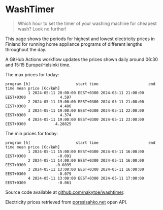
# WashTimer

> Which hour to set the timer of your washing machine for cheapest wash? Look no further!

This page shows the periods for highest and lowest electricity prices in Finland 
for running home appliance programs of different lengths throughout the day. 

A GitHub Actions workflow updates the prices shown daily around 06:30 and 15:15 Europe/Helsinki time.

The max prices for today:

	program [h]                    start time                      end time mean price [€c/kWh]
	          1 2024-05-11 20:00:00 EEST+0300 2024-05-11 21:00:00 EEST+0300               4.597
	          2 2024-05-11 19:00:00 EEST+0300 2024-05-11 21:00:00 EEST+0300               4.486
	          3 2024-05-11 19:00:00 EEST+0300 2024-05-11 22:00:00 EEST+0300               4.374
	          4 2024-05-11 19:00:00 EEST+0300 2024-05-11 23:00:00 EEST+0300             4.28825

The min prices for today:

	program [h]                    start time                      end time mean price [€c/kWh]
	          1 2024-05-11 15:00:00 EEST+0300 2024-05-11 16:00:00 EEST+0300              -0.091
	          2 2024-05-11 14:00:00 EEST+0300 2024-05-11 16:00:00 EEST+0300             -0.0895
	          3 2024-05-11 13:00:00 EEST+0300 2024-05-11 16:00:00 EEST+0300              -0.079
	          4 2024-05-11 13:00:00 EEST+0300 2024-05-11 17:00:00 EEST+0300              -0.061


Source code available at [github.com/nakytoe/washtimer](https://github.com/nakytoe/washtimer).

Electricity prices retrieved from [porssisahko.net](https://porssisahko.net/api) open API.
